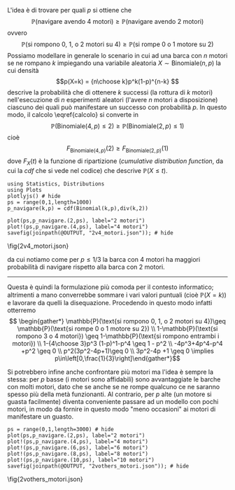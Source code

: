 <!--This file was generated, do not modify it.-->
L'idea è di trovare per quali $p$ si ottiene che $$\label{calcolo}\mathbb{P}(\text{navigare avendo 4 motori})\geq \mathbb{P}(\text{navigare avendo 2 motori})$$ ovvero
$$\label{calcolo} \mathbb{P}(\text{si rompono 0, 1, o 2 motori su 4})\geq \mathbb{P}(\text{si rompe 0 o 1 motore su 2})$$
Possiamo modellare in generale lo scenario in cui ad una barca con $n$ motori se ne rompano $k$ impiegando una variabile aleatoria $X\sim\text{Binomiale}(n,p)$ la cui densità $$p(X=k) = {n\choose k}p^k(1-p)^{n-k} $$ descrive la probabilità che di ottenere $k$ successi (la rottura di $k$ motori) nell'esecuzione di $n$ esperimenti aleatori (l'avere $n$ motori a disposizione) ciascuno dei quali può manifestare un successo con probabilità $p$.
In questo modo, il calcolo \eqref{calcolo} si converte in
$$ \mathbb{P}(\text{Binomiale}(4,p) \leq 2) \geq \mathbb{P}(\text{Binomiale}(2,p) \leq 1) $$ cioè $$F_{\text{Binomiale}(4,p)}(2) \geq F_{\text{Binomiale}(2,p)}(1) $$
dove $F_X(t)$ è la funzione di ripartizione (_cumulative distribution function_, da cui la _cdf_ che si vede nel codice) che descrive $\mathbb{P}(X\leq t)$.

````julia:ex1
using Statistics, Distributions
using Plots
plotlyjs() # hide
ps = range(0,1,length=1000)
p_navigare(k,p) = cdf(Binomial(k,p),div(k,2))

plot(ps,p_navigare.(2,ps), label="2 motori")
plot!(ps,p_navigare.(4,ps), label="4 motori")
savefig(joinpath(@OUTPUT, "2v4_motori.json")); # hide
````

\fig{2v4_motori.json}

da cui notiamo come per $p\leq 1/3$ la barca con 4 motori ha maggiori probabilità di navigare rispetto alla barca con 2 motori.

-------------

Questa è quindi la formulazione più comoda per il contesto informatico; altrimenti a mano converrebbe sommare i vari valori puntuali (cioè $\mathbb{P}(X=k)$) e lavorare da quelli la disequazione. Procedendo in questo modo infatti otterremo
$$ \begin{gather*} \mathbb{P}(\text{si rompono 0, 1, o 2 motori su 4})\geq \mathbb{P}(\text{si rompe 0 o 1 motore su 2}) \\ 1-\mathbb{P}(\text{si rompono 3 o 4 motori}) \geq 1-\mathbb{P}(\text{si rompono entrambi i motori}) \\ 1-{4\choose 3}p^3 (1-p)^1-p^4 \geq 1 - p^2 \\ -4p^3+4p^4-p^4 +p^2 \geq 0 \\ p^2(3p^2-4p+1)\geq 0 \\ 3p^2-4p +1 \geq 0 \implies p\in\left[0,\frac{1}{3}\right]\end{gather*}$$

Si potrebbero infine anche confrontare più motori ma l'idea è sempre la stessa: per $p$ basse (i motori sono affidabili) sono avvantaggiate le barche con molti motori, dato che se anche se ne rompe qualcuno ce ne saranno spesso più della metà funzionanti. Al contrario, per $p$ alte (un motore si guasta facilmente) diventa conveniente passare ad un modello con pochi motori, in modo da fornire in questo modo "meno occasioni" ai motori di manifestare un guasto.

````julia:ex2
ps = range(0,1,length=3000) # hide
plot(ps,p_navigare.(2,ps), label="2 motori")
plot!(ps,p_navigare.(4,ps), label="4 motori")
plot!(ps,p_navigare.(6,ps), label="6 motori")
plot!(ps,p_navigare.(8,ps), label="8 motori")
plot!(ps,p_navigare.(10,ps), label="10 motori")
savefig(joinpath(@OUTPUT, "2vothers_motori.json")); # hide
````

\fig{2vothers_motori.json}

